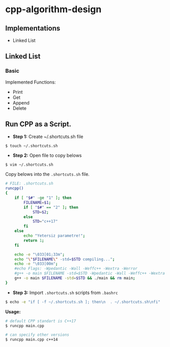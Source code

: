 # cpp-algorithm-design

## Implementations

- Linked List

## Linked List

### Basic

Implemented Functions:

- Print
- Get
- Append
- Delete

## Run CPP as a Script.

- **Step 1:** Create ~/.shortcuts.sh file
```sh 
$ touch ~/.shortcuts.sh
```

- **Step 2:** Open file to copy belows

```
$ vim ~/.shortcuts.sh
```

Copy belows into the `.shortcuts.sh` file.

```sh
# FILE: .shortcuts.sh
runcpp()
{
    if [ "$#" -ge "1" ]; then
        FILENAME=$1;
        if [ "$#" == "2" ]; then
            STD=$2;
        else
            STD="c++17"
        fi
    else
        echo "Yetersiz parametre!";
        return 1;
    fi

    echo -e "\033[01;33m";
    echo "\"$FILENAME\" -std=$STD compiling...";
    echo -e "\033[00m";
    #echo Flags: -Wpedantic -Wall -Weffc++ -Wextra -Werror
    #g++ -o main $FILENAME -std=$STD -Wpedantic -Wall -Weffc++ -Wextra && ./main && rm main;
    g++ -o main $FILENAME -std=$STD && ./main && rm main;
}
```

- **Step 3:** Import `.shortcuts.sh` scripts from `.bashrc`

```sh
$ echo -e "if [ -f ~/.shortcuts.sh ]; then\n  . ~/.shortcuts.sh\nfi"
```

**Usage:**
```sh
# default CPP standart is C++17
$ runcpp main.cpp

# can specify other versions
$ runcpp main.cpp c++14
```
